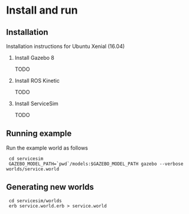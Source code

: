 # Install and run

## Installation

Installation instructions for Ubuntu Xenial (16.04)

1. Install Gazebo 8

    TODO

1. Install ROS Kinetic

    TODO

1. Install ServiceSim

    TODO

## Running example

Run the example world as follows

     cd servicesim
     GAZEBO_MODEL_PATH=`pwd`/models:$GAZEBO_MODEL_PATH gazebo --verbose worlds/service.world

## Generating new worlds

     cd servicesim/worlds
     erb service.world.erb > service.world